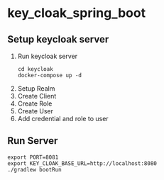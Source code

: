 # key_cloak_spring_boot

## Setup keycloak server

1. Run keycloak server
    ```shell
    cd keycloak
    docker-compose up -d
    ```
2. Setup Realm
3. Create Client
4. Create Role
5. Create User
6. Add credential and role to user

## Run Server

```shell
export PORT=8081
export KEY_CLOAK_BASE_URL=http://localhost:8080
./gradlew bootRun
```